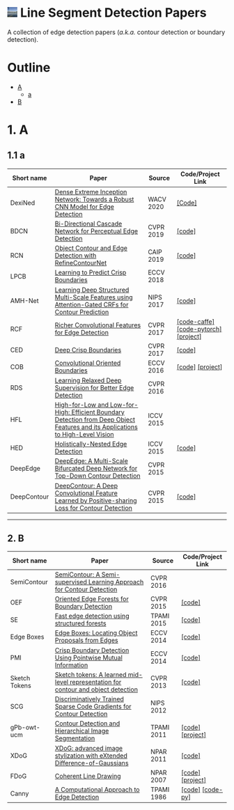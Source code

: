 [<img height="23" src="https://github.com/lh9171338/Outline/blob/master/icon.jpg"/>](https://github.com/lh9171338/Outline) Line Segment Detection Papers
===

A collection of edge detection papers (*a.k.a.* contour detection or boundary detection).

# Outline

- [A](#1-A)
  - [a](#11-a)
- [B](#2-B)


# 1. A

## 1.1 a

| Short name | Paper | Source | Code/Project Link  |
| --- | --- | --- | --- |
| DexiNed | [Dense Extreme Inception Network: Towards a Robust CNN Model for Edge Detection](https://arxiv.org/pdf/1909.01955.pdf) | WACV 2020 |[[Code]](https://github.com/xavysp/DexiNed)  |
| BDCN | [Bi-Directional Cascade Network for Perceptual Edge Detection](https://arxiv.org/pdf/1902.10903.pdf) | CVPR 2019 | [[code]](https://github.com/pkuCactus/BDCN) |
| RCN | [Object Contour and Edge Detection with RefineContourNet](https://link.springer.com/chapter/10.1007%2F978-3-030-29888-3_20) | CAIP 2019 | [[code]](https://github.com/AndreKelm/RefineContourNet) |
| LPCB | [Learning to Predict Crisp Boundaries](http://openaccess.thecvf.com/content_ECCV_2018/papers/Ruoxi_Deng_Learning_to_Predict_ECCV_2018_paper.pdf) | ECCV 2018 |  |
| AMH-Net | [Learning Deep Structured Multi-Scale Features using Attention-Gated CRFs for Contour Prediction](https://papers.nips.cc/paper/6985-learning-deep-structured-multi-scale-features-using-attention-gated-crfs-for-contour-prediction.pdf) | NIPS 2017 | [[code]](https://github.com/danxuhk/AttentionGatedMulti-ScaleFeatureLearning) |
| RCF | [Richer Convolutional Features for Edge Detection](http://openaccess.thecvf.com/content_cvpr_2017/papers/Liu_Richer_Convolutional_Features_CVPR_2017_paper.pdf) | CVPR 2017 | [[code-caffe]](https://github.com/yun-liu/rcf) [[code-pytorch]](https://github.com/meteorshowers/RCF-pytorch) [[project]](https://mmcheng.net/zh/rcfEdge/) |
| CED | [Deep Crisp Boundaries](http://openaccess.thecvf.com/content_cvpr_2017/papers/Wang_Deep_Crisp_Boundaries_CVPR_2017_paper.pdf) | CVPR 2017 | [[code]](https://github.com/Wangyupei/CED) |
| COB | [Convolutional Oriented Boundaries](https://arxiv.org/pdf/1608.02755.pdf) | ECCV 2016 | [[code]](https://github.com/kmaninis/COB) [[project]](http://www.vision.ee.ethz.ch/~cvlsegmentation/cob/index.html) |
| RDS | [Learning Relaxed Deep Supervision for Better Edge Detection](http://openaccess.thecvf.com/content_cvpr_2016/papers/Liu_Learning_Relaxed_Deep_CVPR_2016_paper.pdf) | CVPR 2016 |  |
| HFL | [High-for-Low and Low-for-High: Efficient Boundary Detection from Deep Object Features and its Applications to High-Level Vision](http://openaccess.thecvf.com/content_iccv_2015/papers/Bertasius_High-for-Low_and_Low-for-High_ICCV_2015_paper.pdf) | ICCV 2015 |  |
| HED | [Holistically-Nested Edge Detection](http://openaccess.thecvf.com/content_iccv_2015/papers/Xie_Holistically-Nested_Edge_Detection_ICCV_2015_paper.pdf) | ICCV 2015 | [[code]](https://github.com/s9xie/hed) |
| DeepEdge | [DeepEdge: A Multi-Scale Bifurcated Deep Network for Top-Down Contour Detection](http://openaccess.thecvf.com/content_cvpr_2015/papers/Bertasius_DeepEdge_A_Multi-Scale_2015_CVPR_paper.pdf) | CVPR 2015 |  |
| DeepContour | [DeepContour: A Deep Convolutional Feature Learned by Positive-sharing Loss for Contour Detection](http://openaccess.thecvf.com/content_cvpr_2015/papers/Shen_DeepContour_A_Deep_2015_CVPR_paper.pdf) | CVPR 2015 | [[code]](https://github.com/shenwei1231/DeepContour) |


---


## 2. B

| Short name | Paper | Source | Code/Project Link  |
| --- | --- | --- | --- |
| SemiContour | [SemiContour: A Semi-supervised Learning Approach for Contour Detection](http://openaccess.thecvf.com/content_cvpr_2016/papers/Zhang_SemiContour_A_Semi-Supervised_CVPR_2016_paper.pdf) | CVPR 2016 |  |
| OEF | [Oriented Edge Forests for Boundary Detection](http://openaccess.thecvf.com/content_cvpr_2015/papers/Hallman_Oriented_Edge_Forests_2015_CVPR_paper.pdf) |  CVPR 2015 | [[code]](https://github.com/samhallman/oef) |
| SE | [Fast edge detection using structured forests](https://arxiv.org/pdf/1406.5549.pdf) | TPAMI 2015 | [[code]](https://github.com/pdollar/edges) |
| Edge Boxes | [Edge Boxes: Locating Object Proposals from Edges](https://www.microsoft.com/en-us/research/wp-content/uploads/2014/09/ZitnickDollarECCV14edgeBoxes.pdf) | ECCV 2014 | [[code]](https://github.com/pdollar/edges) |
| PMI | [Crisp Boundary Detection Using Pointwise Mutual Information](https://link.springer.com/chapter/10.1007/978-3-319-10578-9_52) | ECCV 2014 | [[code]](https://github.com/phillipi/crisp-boundaries) |
| Sketch Tokens | [Sketch tokens: A learned mid-level representation for contour and object detection](http://openaccess.thecvf.com/content_cvpr_2013/papers/Lim_Sketch_Tokens_A_2013_CVPR_paper.pdf) | CVPR 2013 | [[code]](https://github.com/gitlim/SketchTokens) |
| SCG | [Discriminatively Trained Sparse Code Gradients for Contour Detection](http://papers.nips.cc/paper/4787-discriminatively-trained-sparse-code-gradients-for-contour-detection.pdf) | NIPS 2012 |  |
| gPb-owt-ucm | [Contour Detection and Hierarchical Image Segmentation](http://citeseerx.ist.psu.edu/viewdoc/download?doi=10.1.1.374.3367&rep=rep1&type=pdf) | TPAMI 2011 | [[code]](http://www.eecs.berkeley.edu/Research/Projects/CS/vision/grouping/BSR/BSR_source.tgz) [[project]](https://www2.eecs.berkeley.edu/Research/Projects/CS/vision/grouping/resources.html) |
| XDoG | [XDoG: advanced image stylization with eXtended Difference-of-Gaussians](http://citeseerx.ist.psu.edu/viewdoc/download?doi=10.1.1.648.990&rep=rep1&type=pdf) | NPAR 2011 | [[code]](https://github.com/heitorrapela/xdog) |
| FDoG | [Coherent Line Drawing](http://citeseerx.ist.psu.edu/viewdoc/download?doi=10.1.1.108.559&rep=rep1&type=pdf) | NPAR 2007 | [[code]](https://github.com/SSARCandy/Coherent-Line-Drawing) [[project]](https://ssarcandy.tw/Coherent-Line-Drawing/) |
| Canny | [A Computational Approach to Edge Detection](http://citeseerx.ist.psu.edu/viewdoc/download?doi=10.1.1.420.3300&rep=rep1&type=pdf) | TPAMI 1986 | [[code]](https://rosettacode.org/wiki/Canny_edge_detector) [[code-py]](https://opencv-python-tutroals.readthedocs.io/en/latest/py_tutorials/py_imgproc/py_canny/py_canny.html) |
